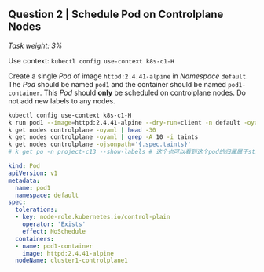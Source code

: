 ## Question 2 | Schedule Pod on Controlplane Nodes

*Task weight: 3%*

 

Use context: `kubectl config use-context k8s-c1-H`

 

Create a single *Pod* of image `httpd:2.4.41-alpine` in *Namespace* `default`. The *Pod* should be named `pod1` and the container should be named `pod1-container`. This *Pod* should **only** be scheduled on controlplane nodes. Do not add new labels to any nodes.

```bash
kubectl config use-context k8s-c1-H
k run pod1 --image=httpd:2.4.41-alpine --dry-run=client -n default -oyaml > 1.yml
k get nodes controlplane -oyaml | head -30 
k get nodes controlplane -oyaml | grep -A 10 -i taints 
k get nodes controlplane -ojsonpath='{.spec.taints}'
# k get po -n project-c13 --show-labels # 这个也可以看到这个pod的归属属于sts
```

```yml
kind: Pod
apiVersion: v1
metadata:
  name: pod1
  namespace: default
spec:
  tolerations:
  - key: node-role.kubernetes.io/control-plain
    operator: 'Exists'
    effect: NoSchedule
  containers:
  - name: pod1-container
    image: httpd:2.4.41-alpine
  nodeName: cluster1-controlplane1
```

